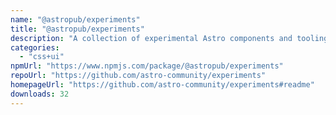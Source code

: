 ```yaml
---
name: "@astropub/experiments"
title: "@astropub/experiments"
description: "A collection of experimental Astro components and tooling."
categories:
  - "css+ui"
npmUrl: "https://www.npmjs.com/package/@astropub/experiments"
repoUrl: "https://github.com/astro-community/experiments"
homepageUrl: "https://github.com/astro-community/experiments#readme"
downloads: 32
---
```

